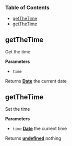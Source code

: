 <!-- Generated by documentation.js. Update this documentation by updating the source code. -->

### Table of Contents

-   [getTheTime](#getthetime)
-   [getTheTime](#getthetime-1)

## getTheTime

Get the time

**Parameters**

-   `time`  

Returns **[Date](https://developer.mozilla.org/en-US/docs/Web/JavaScript/Reference/Global_Objects/Date)** the current date

## getTheTime

Set the time

**Parameters**

-   `time` **[Date](https://developer.mozilla.org/en-US/docs/Web/JavaScript/Reference/Global_Objects/Date)** the current time

Returns **[undefined](https://developer.mozilla.org/en-US/docs/Web/JavaScript/Reference/Global_Objects/undefined)** nothing
